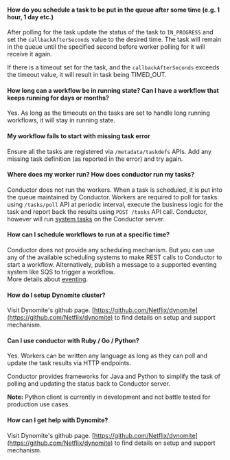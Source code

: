 

#### How do you schedule a task to be put in the queue after some time (e.g. 1 hour, 1 day etc.)

After polling for the task update the status of the task to `IN_PROGRESS` and set the `callbackAfterSeconds` value to the desired time.  The task will remain in the queue until the specified second before worker polling for it will receive it again.

If there is a timeout set for the task, and the `callbackAfterSeconds` exceeds the timeout value, it will result in task being TIMED_OUT.
    
#### How long can a workflow be in running state?  Can I have a workflow that keeps running for days or months?

Yes.  As long as the timeouts on the tasks are set to handle long running workflows, it will stay in running state.

#### My workflow fails to start with missing task error

Ensure all the tasks are registered via `/metadata/taskdefs` APIs.  Add any missing task definition (as reported in the error) and try again.

#### Where does my worker run?  How does conductor run my tasks?

Conductor does not run the workers.  When a task is scheduled, it is put into the queue maintained by Conductor.  Workers are required to poll for tasks using `/tasks/poll` API at periodic interval, execute the business logic for the task and report back the results using `POST /tasks` API call. 
Conductor, however will run [system tasks](/metadata/systask/) on the Conductor server.

#### How can I schedule workflows to run at a specific time?

Conductor does not provide any scheduling mechanism.  But you can use any of the available scheduling systems to make REST calls to Conductor to start a workflow.  Alternatively, publish a message to a supported eventing system like SQS to trigger a workflow.  
More details about [eventing](/events).

#### How do I setup Dynomite cluster?

Visit Dynomite's github page.  [https://github.com/Netflix/dynomite](https://github.com/Netflix/dynomite) to find details on setup and support mechanism.

#### Can I use conductor with Ruby / Go / Python?

Yes.  Workers can be written any language as long as they can poll and update the task results via HTTP endpoints.

Conductor provides frameworks for Java and Python to simplify the task of polling and updating the status back to Conductor server.

**Note:** Python client is currently in development and not battle tested for production use cases. 

#### How can I get help with Dynomite?

Visit Dynomite's github page.  [https://github.com/Netflix/dynomite](https://github.com/Netflix/dynomite) to find details on setup and support mechanism.

